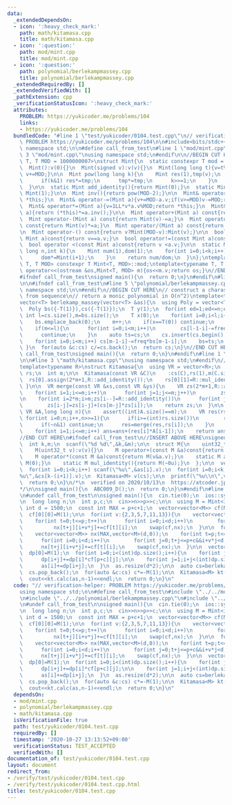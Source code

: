 ```yaml
---
data:
  _extendedDependsOn:
  - icon: ':heavy_check_mark:'
    path: math/kitamasa.cpp
    title: math/kitamasa.cpp
  - icon: ':question:'
    path: mod/mint.cpp
    title: mod/mint.cpp
  - icon: ':question:'
    path: polynomial/berlekampmassey.cpp
    title: polynomial/berlekampmassey.cpp
  _extendedRequiredBy: []
  _extendedVerifiedWith: []
  _pathExtension: cpp
  _verificationStatusIcon: ':heavy_check_mark:'
  attributes:
    PROBLEM: https://yukicoder.me/problems/104
    links:
    - https://yukicoder.me/problems/104
  bundledCode: "#line 1 \"test/yukicoder/0104.test.cpp\"\n// verification-helper:\
    \ PROBLEM https://yukicoder.me/problems/104\n\n#include<bits/stdc++.h>\nusing\
    \ namespace std;\n\n#define call_from_test\n#line 1 \"mod/mint.cpp\"\n\n#line\
    \ 3 \"mod/mint.cpp\"\nusing namespace std;\n#endif\n\n//BEGIN CUT HERE\ntemplate<typename\
    \ T, T MOD = 1000000007>\nstruct Mint{\n  static constexpr T mod = MOD;\n  T v;\n\
    \  Mint():v(0){}\n  Mint(signed v):v(v){}\n  Mint(long long t){v=t%MOD;if(v<0)\
    \ v+=MOD;}\n\n  Mint pow(long long k){\n    Mint res(1),tmp(v);\n    while(k){\n\
    \      if(k&1) res*=tmp;\n      tmp*=tmp;\n      k>>=1;\n    }\n    return res;\n\
    \  }\n\n  static Mint add_identity(){return Mint(0);}\n  static Mint mul_identity(){return\
    \ Mint(1);}\n\n  Mint inv(){return pow(MOD-2);}\n\n  Mint& operator+=(Mint a){v+=a.v;if(v>=MOD)v-=MOD;return\
    \ *this;}\n  Mint& operator-=(Mint a){v+=MOD-a.v;if(v>=MOD)v-=MOD;return *this;}\n\
    \  Mint& operator*=(Mint a){v=1LL*v*a.v%MOD;return *this;}\n  Mint& operator/=(Mint\
    \ a){return (*this)*=a.inv();}\n\n  Mint operator+(Mint a) const{return Mint(v)+=a;}\n\
    \  Mint operator-(Mint a) const{return Mint(v)-=a;}\n  Mint operator*(Mint a)\
    \ const{return Mint(v)*=a;}\n  Mint operator/(Mint a) const{return Mint(v)/=a;}\n\
    \n  Mint operator-() const{return v?Mint(MOD-v):Mint(v);}\n\n  bool operator==(const\
    \ Mint a)const{return v==a.v;}\n  bool operator!=(const Mint a)const{return v!=a.v;}\n\
    \  bool operator <(const Mint a)const{return v <a.v;}\n\n  static Mint comb(long\
    \ long n,int k){\n    Mint num(1),dom(1);\n    for(int i=0;i<k;i++){\n      num*=Mint(n-i);\n\
    \      dom*=Mint(i+1);\n    }\n    return num/dom;\n  }\n};\ntemplate<typename\
    \ T, T MOD> constexpr T Mint<T, MOD>::mod;\ntemplate<typename T, T MOD>\nostream&\
    \ operator<<(ostream &os,Mint<T, MOD> m){os<<m.v;return os;}\n//END CUT HERE\n\
    #ifndef call_from_test\nsigned main(){\n  return 0;\n}\n#endif\n#line 2 \"polynomial/berlekampmassey.cpp\"\
    \n\n#ifndef call_from_test\n#line 5 \"polynomial/berlekampmassey.cpp\"\nusing\
    \ namespace std;\n\n#endif\n//BEGIN CUT HERE\n// construct a charasteristic equation\
    \ from sequence\n// return a monic polynomial in O(n^2)\ntemplate<typename T>\n\
    vector<T> berlekamp_massey(vector<T> &as){\n  using Poly = vector<T>;\n  int n=as.size();\n\
    \  Poly bs({-T(1)}),cs({-T(1)});\n  T y(1);\n  for(int ed=1;ed<=n;ed++){\n   \
    \ int l=cs.size(),m=bs.size();\n    T x(0);\n    for(int i=0;i<l;i++) x+=cs[i]*as[ed-l+i];\n\
    \    bs.emplace_back(0);\n    m++;\n    if(x==T(0)) continue;\n    T freq=x/y;\n\
    \    if(m<=l){\n      for(int i=0;i<m;i++)\n        cs[l-1-i]-=freq*bs[m-1-i];\n\
    \      continue;\n    }\n    auto ts=cs;\n    cs.insert(cs.begin(),m-l,T(0));\n\
    \    for(int i=0;i<m;i++) cs[m-1-i]-=freq*bs[m-1-i];\n    bs=ts;\n    y=x;\n \
    \ }\n  for(auto &c:cs) c/=cs.back();\n  return cs;\n}\n//END CUT HERE\n#ifndef\
    \ call_from_test\nsigned main(){\n  return 0;\n}\n#endif\n#line 1 \"math/kitamasa.cpp\"\
    \n\n#line 3 \"math/kitamasa.cpp\"\nusing namespace std;\n#endif\n//BEGIN CUT HERE\n\
    template<typename R>\nstruct Kitamasa{\n  using VR = vector<R>;\n  VR cs;\n  vector<VR>\
    \ rs;\n  int m;\n\n  Kitamasa(const VR &C)\n    :cs(C),rs(1),m(C.size()){\n  \
    \  rs[0].assign(2*m+1,R::add_identity());\n    rs[0][1]=R::mul_identity();\n \
    \ }\n\n  VR merge(const VR &xs,const VR &ys){\n    VR zs(2*m+1,R::add_identity());\n\
    \    for(int i=1;i<=m;i++)\n      for(int j=1;j<=m;j++)\n        zs[i+j]=zs[i+j]+(xs[i]*ys[j]);\n\
    \n    for(int i=2*m;i>m;zs[i--]=R::add_identity())\n      for(int j=1;j<=m;j++)\n\
    \        zs[i-j]=zs[i-j]+(cs[m-j]*zs[i]);\n    return zs;\n  }\n\n  R calc(const\
    \ VR &A,long long n){\n    assert((int)A.size()==m);\n    VR res(rs[0]);\n   \
    \ for(int i=0;n;i++,n>>=1){\n      if(i>=(int)rs.size())\n        rs.emplace_back(merge(rs[i-1],rs[i-1]));\n\
    \      if(~n&1) continue;\n      res=merge(res,rs[i]);\n    }\n    R ans=R::add_identity();\n\
    \    for(int i=1;i<=m;i++) ans=ans+(res[i]*A[i-1]);\n    return ans;\n  }\n};\n\
    //END CUT HERE\n#ifndef call_from_test\n//INSERT ABOVE HERE\nsigned ABC009_D(){\n\
    \  int k,m;\n  scanf(\"%d %d\",&k,&m);\n\n  struct M{\n    uint32_t v;\n    M(){*this=add_identity();}\n\
    \    M(uint32_t v):v(v){}\n    M operator+(const M &a)const{return M(v^a.v);}\n\
    \    M operator*(const M &a)const{return M(v&a.v);}\n    static M add_identity(){return\
    \ M(0);}\n    static M mul_identity(){return M(~0u);}\n  };\n\n  vector<M> as(k),cs(k);\n\
    \  for(int i=0;i<k;i++) scanf(\"%u\",&as[i].v);\n  for(int i=0;i<k;i++) scanf(\"\
    %u\",&cs[k-(i+1)].v);\n  Kitamasa<M> v(cs);\n\n  printf(\"%u\\n\",v.calc(as,--m).v);\n\
    \  return 0;\n}\n/*\n  verified on 2020/10/13\n  https://atcoder.jp/contests/abc009/tasks/abc009_4\n\
    */\n\nsigned main(){\n  ABC009_D();\n  return 0;\n}\n#endif\n#line 10 \"test/yukicoder/0104.test.cpp\"\
    \n#undef call_from_test\n\nsigned main(){\n  cin.tie(0);\n  ios::sync_with_stdio(0);\n\
    \n  long long n;\n  int p,c;\n  cin>>n>>p>>c;\n\n  using M = Mint<int>;\n\n  const\
    \ int d = 1500;\n  const int MAX = p+c+1;\n  vector<vector<M>> cf(MAX,vector<M>(d,0));\n\
    \  cf[0][0]=M(1);\n\n  for(int v:{2,3,5,7,11,13}){\n    vector<vector<M>> nx(MAX,vector<M>(d,0));\n\
    \    for(int t=0;t<=p;t++)\n      for(int i=0;i<d;i++)\n        for(int j=0;t+j<=p&&i+v*j<d;j++)\n\
    \          nx[t+j][i+v*j]+=cf[t][i];\n    swap(cf,nx);\n  }\n\n  for(int v:{4,6,8,9,10,12}){\n\
    \    vector<vector<M>> nx(MAX,vector<M>(d,0));\n    for(int t=p;t<=p+c;t++)\n\
    \      for(int i=0;i<d;i++)\n        for(int j=0;t+j<=p+c&&i+v*j<d;j++)\n    \
    \      nx[t+j][i+v*j]+=cf[t][i];\n    swap(cf,nx);\n  }\n\n  vector<M> dp(d*3,0),as(d*3,0);\n\
    \  dp[0]=M(1);\n  for(int i=0;i<(int)dp.size();i++){\n    for(int j=0;j<d&&i+j<(int)dp.size();j++)\n\
    \      dp[i+j]+=dp[i]*cf[p+c][j];\n\n    for(int j=1;i+j<(int)dp.size();j++)\n\
    \      as[i]+=dp[i+j];\n  }\n  as.resize(d*2);\n\n  auto cs=berlekamp_massey(as);\n\
    \  cs.pop_back();\n  for(auto &c:cs) c*=-M(1);\n\n  Kitamasa<M> kt(cs);\n  as.resize(cs.size());\n\
    \  cout<<kt.calc(as,n-1)<<endl;\n  return 0;\n}\n"
  code: "// verification-helper: PROBLEM https://yukicoder.me/problems/104\n\n#include<bits/stdc++.h>\n\
    using namespace std;\n\n#define call_from_test\n#include \"../../mod/mint.cpp\"\
    \n#include \"../../polynomial/berlekampmassey.cpp\"\n#include \"../../math/kitamasa.cpp\"\
    \n#undef call_from_test\n\nsigned main(){\n  cin.tie(0);\n  ios::sync_with_stdio(0);\n\
    \n  long long n;\n  int p,c;\n  cin>>n>>p>>c;\n\n  using M = Mint<int>;\n\n  const\
    \ int d = 1500;\n  const int MAX = p+c+1;\n  vector<vector<M>> cf(MAX,vector<M>(d,0));\n\
    \  cf[0][0]=M(1);\n\n  for(int v:{2,3,5,7,11,13}){\n    vector<vector<M>> nx(MAX,vector<M>(d,0));\n\
    \    for(int t=0;t<=p;t++)\n      for(int i=0;i<d;i++)\n        for(int j=0;t+j<=p&&i+v*j<d;j++)\n\
    \          nx[t+j][i+v*j]+=cf[t][i];\n    swap(cf,nx);\n  }\n\n  for(int v:{4,6,8,9,10,12}){\n\
    \    vector<vector<M>> nx(MAX,vector<M>(d,0));\n    for(int t=p;t<=p+c;t++)\n\
    \      for(int i=0;i<d;i++)\n        for(int j=0;t+j<=p+c&&i+v*j<d;j++)\n    \
    \      nx[t+j][i+v*j]+=cf[t][i];\n    swap(cf,nx);\n  }\n\n  vector<M> dp(d*3,0),as(d*3,0);\n\
    \  dp[0]=M(1);\n  for(int i=0;i<(int)dp.size();i++){\n    for(int j=0;j<d&&i+j<(int)dp.size();j++)\n\
    \      dp[i+j]+=dp[i]*cf[p+c][j];\n\n    for(int j=1;i+j<(int)dp.size();j++)\n\
    \      as[i]+=dp[i+j];\n  }\n  as.resize(d*2);\n\n  auto cs=berlekamp_massey(as);\n\
    \  cs.pop_back();\n  for(auto &c:cs) c*=-M(1);\n\n  Kitamasa<M> kt(cs);\n  as.resize(cs.size());\n\
    \  cout<<kt.calc(as,n-1)<<endl;\n  return 0;\n}\n"
  dependsOn:
  - mod/mint.cpp
  - polynomial/berlekampmassey.cpp
  - math/kitamasa.cpp
  isVerificationFile: true
  path: test/yukicoder/0104.test.cpp
  requiredBy: []
  timestamp: '2020-10-27 13:13:52+09:00'
  verificationStatus: TEST_ACCEPTED
  verifiedWith: []
documentation_of: test/yukicoder/0104.test.cpp
layout: document
redirect_from:
- /verify/test/yukicoder/0104.test.cpp
- /verify/test/yukicoder/0104.test.cpp.html
title: test/yukicoder/0104.test.cpp
---
```

